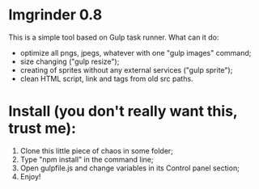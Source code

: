 # Imgrinder 0.8
This is a simple tool based on Gulp task runner.
What can it do:
- optimize all pngs, jpegs, whatever with one "gulp images" command;
- size changing ("gulp resize");
- creating of sprites without any external services ("gulp sprite");
- clean HTML script, link and <a> tags from old src paths.

# Install (you don't really want this, trust me):

1. Clone this little piece of chaos in some folder;
2. Type "npm install" in the command line;
3. Open gulpfile.js and change variables in its Control panel section;
4. Enjoy!
